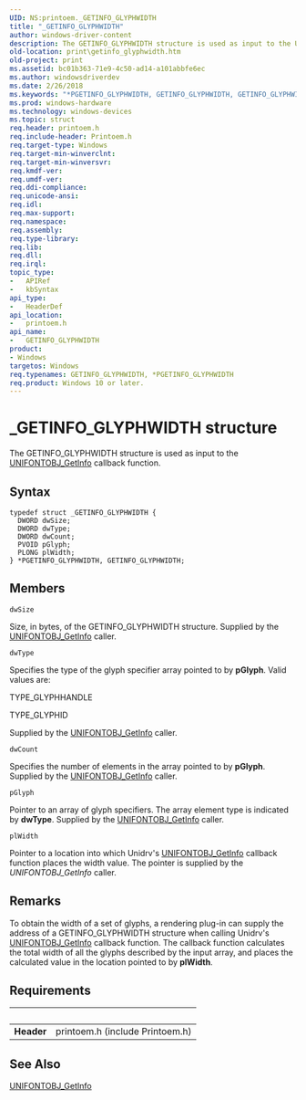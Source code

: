 ```yaml
---
UID: NS:printoem._GETINFO_GLYPHWIDTH
title: "_GETINFO_GLYPHWIDTH"
author: windows-driver-content
description: The GETINFO_GLYPHWIDTH structure is used as input to the UNIFONTOBJ_GetInfo callback function.
old-location: print\getinfo_glyphwidth.htm
old-project: print
ms.assetid: bc01b363-71e9-4c50-ad14-a101abbfe6ec
ms.author: windowsdriverdev
ms.date: 2/26/2018
ms.keywords: "*PGETINFO_GLYPHWIDTH, GETINFO_GLYPHWIDTH, GETINFO_GLYPHWIDTH structure [Print Devices], PGETINFO_GLYPHWIDTH, PGETINFO_GLYPHWIDTH structure pointer [Print Devices], _GETINFO_GLYPHWIDTH, print.getinfo_glyphwidth, print_unidrv-pscript_rendering_d4e07803-7342-4550-90fd-1ee8669934f0.xml, printoem/GETINFO_GLYPHWIDTH, printoem/PGETINFO_GLYPHWIDTH"
ms.prod: windows-hardware
ms.technology: windows-devices
ms.topic: struct
req.header: printoem.h
req.include-header: Printoem.h
req.target-type: Windows
req.target-min-winverclnt: 
req.target-min-winversvr: 
req.kmdf-ver: 
req.umdf-ver: 
req.ddi-compliance: 
req.unicode-ansi: 
req.idl: 
req.max-support: 
req.namespace: 
req.assembly: 
req.type-library: 
req.lib: 
req.dll: 
req.irql: 
topic_type:
-	APIRef
-	kbSyntax
api_type:
-	HeaderDef
api_location:
-	printoem.h
api_name:
-	GETINFO_GLYPHWIDTH
product:
- Windows
targetos: Windows
req.typenames: GETINFO_GLYPHWIDTH, *PGETINFO_GLYPHWIDTH
req.product: Windows 10 or later.
---
```


# _GETINFO_GLYPHWIDTH structure
The GETINFO_GLYPHWIDTH structure is used as input to the <a href="https://msdn.microsoft.com/library/windows/hardware/ff563594">UNIFONTOBJ_GetInfo</a> callback function.

## Syntax
```
typedef struct _GETINFO_GLYPHWIDTH {
  DWORD dwSize;
  DWORD dwType;
  DWORD dwCount;
  PVOID pGlyph;
  PLONG plWidth;
} *PGETINFO_GLYPHWIDTH, GETINFO_GLYPHWIDTH;
```

## Members


`dwSize`

Size, in bytes, of the GETINFO_GLYPHWIDTH structure. Supplied by the <a href="https://msdn.microsoft.com/library/windows/hardware/ff563594">UNIFONTOBJ_GetInfo</a> caller.

`dwType`

Specifies the type of the glyph specifier array pointed to by <b>pGlyph</b>. Valid values are:

TYPE_GLYPHHANDLE

TYPE_GLYPHID

Supplied by the <a href="https://msdn.microsoft.com/library/windows/hardware/ff563594">UNIFONTOBJ_GetInfo</a> caller.

`dwCount`

Specifies the number of elements in the array pointed to by <b>pGlyph</b>. Supplied by the <a href="https://msdn.microsoft.com/library/windows/hardware/ff563594">UNIFONTOBJ_GetInfo</a> caller.

`pGlyph`

Pointer to an array of glyph specifiers. The array element type is indicated by <b>dwType</b>. Supplied by the <a href="https://msdn.microsoft.com/library/windows/hardware/ff563594">UNIFONTOBJ_GetInfo</a> caller.

`plWidth`

Pointer to a location into which Unidrv's <a href="https://msdn.microsoft.com/library/windows/hardware/ff563594">UNIFONTOBJ_GetInfo</a> callback function places the width value. The pointer is supplied by the <i>UNIFONTOBJ_GetInfo</i> caller.

## Remarks
To obtain the width of a set of glyphs, a rendering plug-in can supply the address of a GETINFO_GLYPHWIDTH structure when calling Unidrv's <a href="https://msdn.microsoft.com/library/windows/hardware/ff563594">UNIFONTOBJ_GetInfo</a> callback function. The callback function calculates the total width of all the glyphs described by the input array, and places the calculated value in the location pointed to by <b>plWidth</b>.

## Requirements
| &nbsp; | &nbsp; |
| ---- |:---- |
| **Header** | printoem.h (include Printoem.h) |

## See Also

<a href="https://msdn.microsoft.com/library/windows/hardware/ff563594">UNIFONTOBJ_GetInfo</a>